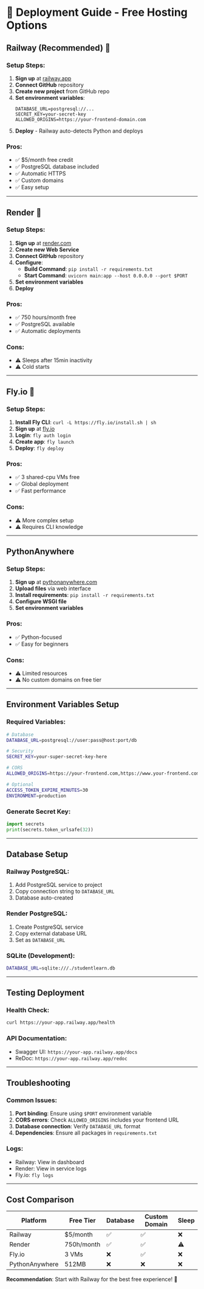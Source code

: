 # 🚀 Deployment Guide - Free Hosting Options

## Railway (Recommended) 🥇

### Setup Steps:

1. **Sign up** at [railway.app](https://railway.app)
2. **Connect GitHub** repository
3. **Create new project** from GitHub repo
4. **Set environment variables**:
   ```
   DATABASE_URL=postgresql://...
   SECRET_KEY=your-secret-key
   ALLOWED_ORIGINS=https://your-frontend-domain.com
   ```
5. **Deploy** - Railway auto-detects Python and deploys

### Pros:

- ✅ $5/month free credit
- ✅ PostgreSQL database included
- ✅ Automatic HTTPS
- ✅ Custom domains
- ✅ Easy setup

---

## Render 🥈

### Setup Steps:

1. **Sign up** at [render.com](https://render.com)
2. **Create new Web Service**
3. **Connect GitHub** repository
4. **Configure**:
   - **Build Command**: `pip install -r requirements.txt`
   - **Start Command**: `uvicorn main:app --host 0.0.0.0 --port $PORT`
5. **Set environment variables**
6. **Deploy**

### Pros:

- ✅ 750 hours/month free
- ✅ PostgreSQL available
- ✅ Automatic deployments

### Cons:

- ⚠️ Sleeps after 15min inactivity
- ⚠️ Cold starts

---

## Fly.io 🥉

### Setup Steps:

1. **Install Fly CLI**: `curl -L https://fly.io/install.sh | sh`
2. **Sign up** at [fly.io](https://fly.io)
3. **Login**: `fly auth login`
4. **Create app**: `fly launch`
5. **Deploy**: `fly deploy`

### Pros:

- ✅ 3 shared-cpu VMs free
- ✅ Global deployment
- ✅ Fast performance

### Cons:

- ⚠️ More complex setup
- ⚠️ Requires CLI knowledge

---

## PythonAnywhere

### Setup Steps:

1. **Sign up** at [pythonanywhere.com](https://pythonanywhere.com)
2. **Upload files** via web interface
3. **Install requirements**: `pip install -r requirements.txt`
4. **Configure WSGI file**
5. **Set environment variables**

### Pros:

- ✅ Python-focused
- ✅ Easy for beginners

### Cons:

- ⚠️ Limited resources
- ⚠️ No custom domains on free tier

---

## Environment Variables Setup

### Required Variables:

```bash
# Database
DATABASE_URL=postgresql://user:pass@host:port/db

# Security
SECRET_KEY=your-super-secret-key-here

# CORS
ALLOWED_ORIGINS=https://your-frontend.com,https://www.your-frontend.com

# Optional
ACCESS_TOKEN_EXPIRE_MINUTES=30
ENVIRONMENT=production
```

### Generate Secret Key:

```python
import secrets
print(secrets.token_urlsafe(32))
```

---

## Database Setup

### Railway PostgreSQL:

1. Add PostgreSQL service to project
2. Copy connection string to `DATABASE_URL`
3. Database auto-created

### Render PostgreSQL:

1. Create PostgreSQL service
2. Copy external database URL
3. Set as `DATABASE_URL`

### SQLite (Development):

```bash
DATABASE_URL=sqlite:///./studentlearn.db
```

---

## Testing Deployment

### Health Check:

```bash
curl https://your-app.railway.app/health
```

### API Documentation:

- Swagger UI: `https://your-app.railway.app/docs`
- ReDoc: `https://your-app.railway.app/redoc`

---

## Troubleshooting

### Common Issues:

1. **Port binding**: Ensure using `$PORT` environment variable
2. **CORS errors**: Check `ALLOWED_ORIGINS` includes your frontend URL
3. **Database connection**: Verify `DATABASE_URL` format
4. **Dependencies**: Ensure all packages in `requirements.txt`

### Logs:

- Railway: View in dashboard
- Render: View in service logs
- Fly.io: `fly logs`

---

## Cost Comparison

| Platform       | Free Tier  | Database | Custom Domain | Sleep |
| -------------- | ---------- | -------- | ------------- | ----- |
| Railway        | $5/month   | ✅       | ✅            | ❌    |
| Render         | 750h/month | ✅       | ✅            | ⚠️    |
| Fly.io         | 3 VMs      | ❌       | ✅            | ❌    |
| PythonAnywhere | 512MB      | ❌       | ❌            | ❌    |

**Recommendation**: Start with Railway for the best free experience! 🎉
